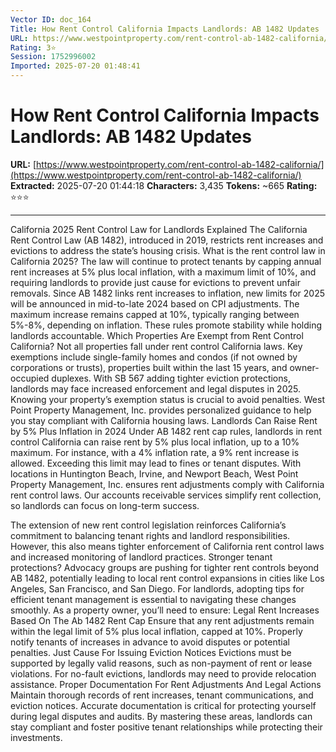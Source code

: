 ```yaml
---
Vector ID: doc_164
Title: How Rent Control California Impacts Landlords: AB 1482 Updates
URL: https://www.westpointproperty.com/rent-control-ab-1482-california/
Rating: 3⭐
Session: 1752996002
Imported: 2025-07-20 01:48:41
---
```


# How Rent Control California Impacts Landlords: AB 1482 Updates

**URL:** [https://www.westpointproperty.com/rent-control-ab-1482-california/](https://www.westpointproperty.com/rent-control-ab-1482-california/)
**Extracted:** 2025-07-20 01:44:18
**Characters:** 3,435
**Tokens:** ~665
**Rating:** ⭐⭐⭐

---




California 2025 Rent Control Law for Landlords Explained
The California Rent Control Law (AB 1482), introduced in 2019, restricts rent increases and evictions to address the state’s housing crisis. What is the rent control law in California 2025? The law will continue to protect tenants by capping annual rent increases at 5% plus local inflation, with a maximum limit of 10%, and requiring landlords to provide just cause for evictions to prevent unfair removals.
Since AB 1482 links rent increases to inflation, new limits for 2025 will be announced in mid-to-late 2024 based on CPI adjustments. The maximum increase remains capped at 10%, typically ranging between 5%-8%, depending on inflation. These rules promote stability while holding landlords accountable.
Which Properties Are Exempt from Rent Control California?
Not all properties fall under rent control California laws. Key exemptions include single-family homes and condos (if not owned by corporations or trusts), properties built within the last 15 years, and owner-occupied duplexes.
With SB 567 adding tighter eviction protections, landlords may face increased enforcement and legal disputes in 2025. Knowing your property’s exemption status is crucial to avoid penalties. West Point Property Management, Inc. provides personalized guidance to help you stay compliant with California housing laws.
Landlords Can Raise Rent by 5% Plus Inflation in 2024
Under AB 1482 rent cap rules, landlords in rent control California can raise rent by 5% plus local inflation, up to a 10% maximum. For instance, with a 4% inflation rate, a 9% rent increase is allowed. Exceeding this limit may lead to fines or tenant disputes.
With locations in Huntington Beach, Irvine, and Newport Beach, West Point Property Management, Inc. ensures rent adjustments comply with California rent control laws. Our accounts receivable services simplify rent collection, so landlords can focus on long-term success. 



The extension of new rent control legislation reinforces California’s commitment to balancing tenant rights and landlord responsibilities. However, this also means tighter enforcement of California rent control laws and increased monitoring of landlord practices.
Stronger tenant protections? Advocacy groups are pushing for tighter rent controls beyond AB 1482, potentially leading to local rent control expansions in cities like Los Angeles, San Francisco, and San Diego.
For landlords, adopting tips for efficient tenant management is essential to navigating these changes smoothly. As a property owner, you’ll need to ensure:
Legal Rent Increases Based On The Ab 1482 Rent Cap
Ensure that any rent adjustments remain within the legal limit of 5% plus local inflation, capped at 10%. Properly notify tenants of increases in advance to avoid disputes or potential penalties.
Just Cause For Issuing Eviction Notices
Evictions must be supported by legally valid reasons, such as non-payment of rent or lease violations. For no-fault evictions, landlords may need to provide relocation assistance.
Proper Documentation For Rent Adjustments And Legal Actions
Maintain thorough records of rent increases, tenant communications, and eviction notices. Accurate documentation is critical for protecting yourself during legal disputes and audits.
By mastering these areas, landlords can stay compliant and foster positive tenant relationships while protecting their investments. 

